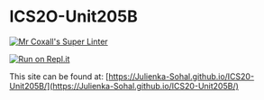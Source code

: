 # ICS2O-Unit205B

[![Mr Coxall's Super Linter](https://github.com/Julienka-Sohal/ICS20-Unit205B/workflows/Mr%20Coxall's%20Super%20Linter/badge.svg)](https://github.com/Julienka-Sohal/ICS20-Unit205B/actions/)

[![Run on Repl.it](https://repl.it/badge/github/Julienka-Sohal/ICS20-Unit205B)](https://repl.it/github/Julienka-Sohal/ICS20-Unit205B)

This site can be found at: [https://Julienka-Sohal.github.io/ICS20-Unit205B/](https://Julienka-Sohal.github.io/ICS20-Unit205B/)
